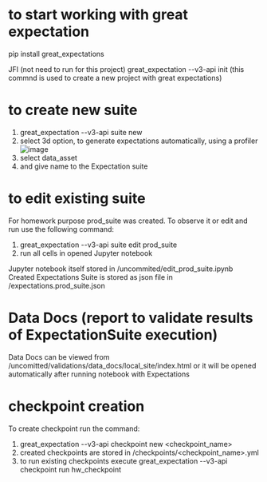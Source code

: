 # to start working with great expectation
pip install great_expectations

JFI (not need to run for this project)
great_expectation --v3-api init (this commnd is used to create a new project with great expectations)

# to create new suite
1) great_expectation --v3-api suite new
2) select 3d option, to generate expectations automatically, using a profiler
![image](https://user-images.githubusercontent.com/66337412/144492370-e2a7b6d8-d313-43a8-8e53-fc022e2d15db.png)
3) select data_asset
4) and give name to the Expectation suite

# to edit existing suite
For homework purpose prod_suite was created. To observe it or edit and run use the following command:
 1) great_expectation --v3-api suite edit prod_suite
 2) run all cells in opened Jupyter notebook

Jupyter notebook itself stored in /uncommited/edit_prod_suite.ipynb
Created Expectations Suite is stored as json file in /expectations.prod_suite.json

# Data Docs (report to validate results of ExpectationSuite execution)
Data Docs can be viewed from /uncomitted/validations/data_docs/local_site/index.html
or
it will be opened automatically after running notebook with Expectations

# checkpoint creation
To create checkpoint run the command:
1) great_expectation --v3-api checkpoint new <checkpoint_name>
2) created checkpoints are stored in /checkpoints/<checkpoint_name>.yml
3) to run existing checkpoints execute great_expectation --v3-api checkpoint run hw_checkpoint
